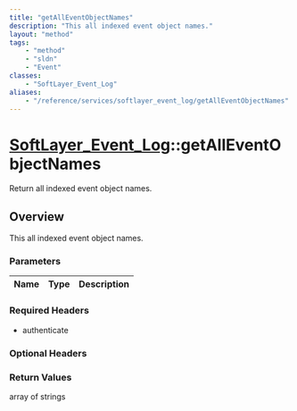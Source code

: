 ```yaml
---
title: "getAllEventObjectNames"
description: "This all indexed event object names."
layout: "method"
tags:
    - "method"
    - "sldn"
    - "Event"
classes:
    - "SoftLayer_Event_Log"
aliases:
    - "/reference/services/softlayer_event_log/getAllEventObjectNames"
---
```

# [SoftLayer_Event_Log](/reference/services/SoftLayer_Event_Log)::getAllEventObjectNames

Return all indexed event object names.


## Overview 
This all indexed event object names. 

### Parameters 
|Name | Type | Description |
| --- | --- | --- |


### Required Headers
* authenticate

### Optional Headers

### Return Values
array of strings

